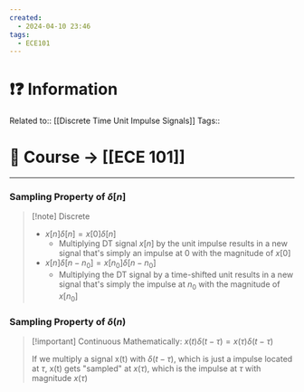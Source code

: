 ```yaml
---
created:
  - 2024-04-10 23:46
tags:
  - ECE101
---
```


# ❗❓ Information
Related to:: [[Discrete Time Unit Impulse Signals]]
Tags:: 

# 🌌 Course -> [[ECE 101]]
---
### Sampling Property of $\delta[n]$
> [!note] Discrete
> - $x[n]\delta[n] = x[0]\delta[n]$
> 	-  Multiplying DT signal $x[n]$ by the unit impulse results in a new signal that's simply an impulse at 0 with the magnitude of $x[0]$
> - $x[n]\delta[n-n_{0}] = x[n_{0}]\delta[n-n_0]$
> 	- Multiplying the DT signal by a time-shifted unit results in a new signal that's simply the impulse at $n_{0}$ with the magnitude of $x[n_{0}]$

### Sampling Property of $\delta(n)$
 > [!important] Continuous 
 > Mathematically: $x(t)\delta(t-\tau)=x(\tau)\delta(t-\tau)$
 > 
> If we multiply a signal x(t) with $\delta(t-\tau)$, which is just a impulse located at $\tau$, x(t) gets "sampled" at $x(\tau)$, which is the impulse at $\tau$ with magnitude $x(\tau)$
